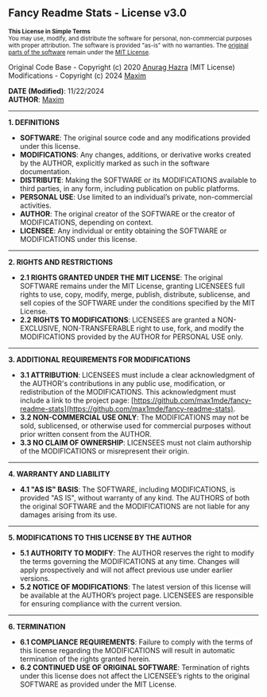 ## Fancy Readme Stats - License v3.0  

<sup><b>This License in Simple Terms</b></sup><br>
<sup>You may use, modify, and distribute the software for personal, non-commercial purposes with proper attribution. The software is provided "as-is" with no warranties. The [original parts of the software](https://github.com/anuraghazra/github-readme-stats) remain under the [MIT License](https://github.com/anuraghazra/github-readme-stats/blob/master/LICENSE).</sup>

Original Code Base - Copyright (c) 2020 [Anurag Hazra](https://github.com/anuraghazra) (MIT License)  
Modifications - Copyright (c) 2024 [Maxim](https://github.com/max1mde)  

**DATE (Modified)**: 11/22/2024  
**AUTHOR**: [Maxim](https://github.com/max1mde)  

---

**1. DEFINITIONS**  
   - **SOFTWARE**: The original source code and any modifications provided under this license.  
   - **MODIFICATIONS**: Any changes, additions, or derivative works created by the AUTHOR, explicitly marked as such in the software documentation.  
   - **DISTRIBUTE**: Making the SOFTWARE or its MODIFICATIONS available to third parties, in any form, including publication on public platforms.  
   - **PERSONAL USE**: Use limited to an individual’s private, non-commercial activities.  
   - **AUTHOR**: The original creator of the SOFTWARE or the creator of MODIFICATIONS, depending on context.  
   - **LICENSEE**: Any individual or entity obtaining the SOFTWARE or MODIFICATIONS under this license.  

---

**2. RIGHTS AND RESTRICTIONS**  

   - **2.1 RIGHTS GRANTED UNDER THE MIT LICENSE**: The original SOFTWARE remains under the MIT License, granting LICENSEES full rights to use, copy, modify, merge, publish, distribute, sublicense, and sell copies of the SOFTWARE under the conditions specified by the MIT License.  
   - **2.2 RIGHTS TO MODIFICATIONS**: LICENSEES are granted a NON-EXCLUSIVE, NON-TRANSFERABLE right to use, fork, and modify the MODIFICATIONS provided by the AUTHOR for PERSONAL USE only.  

---

**3. ADDITIONAL REQUIREMENTS FOR MODIFICATIONS**  

   - **3.1 ATTRIBUTION**: LICENSEES must include a clear acknowledgment of the AUTHOR's contributions in any public use, modification, or redistribution of the MODIFICATIONS. This acknowledgment must include a link to the project page: [https://github.com/max1mde/fancy-readme-stats](https://github.com/max1mde/fancy-readme-stats).  
   - **3.2 NON-COMMERCIAL USE ONLY**: The MODIFICATIONS may not be sold, sublicensed, or otherwise used for commercial purposes without prior written consent from the AUTHOR.  
   - **3.3 NO CLAIM OF OWNERSHIP**: LICENSEES must not claim authorship of the MODIFICATIONS or misrepresent their origin.  

---

**4. WARRANTY AND LIABILITY**  

   - **4.1 "AS IS" BASIS**: The SOFTWARE, including MODIFICATIONS, is provided "AS IS", without warranty of any kind. The AUTHORS of both the original SOFTWARE and the MODIFICATIONS are not liable for any damages arising from its use.  

---

**5. MODIFICATIONS TO THIS LICENSE BY THE AUTHOR**  

   - **5.1 AUTHORITY TO MODIFY**: The AUTHOR reserves the right to modify the terms governing the MODIFICATIONS at any time. Changes will apply prospectively and will not affect previous use under earlier versions.  
   - **5.2 NOTICE OF MODIFICATIONS**: The latest version of this license will be available at the AUTHOR’s project page. LICENSEES are responsible for ensuring compliance with the current version.  

---

**6. TERMINATION**  

   - **6.1 COMPLIANCE REQUIREMENTS**: Failure to comply with the terms of this license regarding the MODIFICATIONS will result in automatic termination of the rights granted herein.  
   - **6.2 CONTINUED USE OF ORIGINAL SOFTWARE**: Termination of rights under this license does not affect the LICENSEE’s rights to the original SOFTWARE as provided under the MIT License.  
